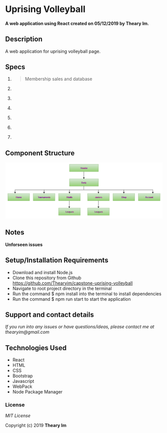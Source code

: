 # Uprising Volleyball
#### A web application using React created on 05/12/2019 by Theary Im.

## Description
A web application for uprising volleyball page.

## Specs
1. > Membership sales and database
2. >
3. >
4. >
5. >
6. >
7. >
## Component Structure
![Component Diagram](https://github.com/Thearyim/capstone-uprising-volleyball/blob/master/src/assets/documentation/ComponentDiagram.PNG)
## Notes
**Unforseen issues**  

## Setup/Installation Requirements
* Download and install Node.js
* Clone this repository from Github https://github.com/Thearyim/capstone-uprising-volleyball
* Navigate to root project directory in the terminal
* Run the command $ npm install into the terminal to install dependencies
* Run the command $ npm run start to start the application

## Support and contact details
_If you run into any issues or have questions/ideas, please contact me at thearyim@gmail.com_

## Technologies Used
* React
* HTML
* CSS
* Bootstrap
* Javascript
* WebPack
* Node Package Manager

### License
*MIT License*

Copyright (c) 2019 **Theary Im**

